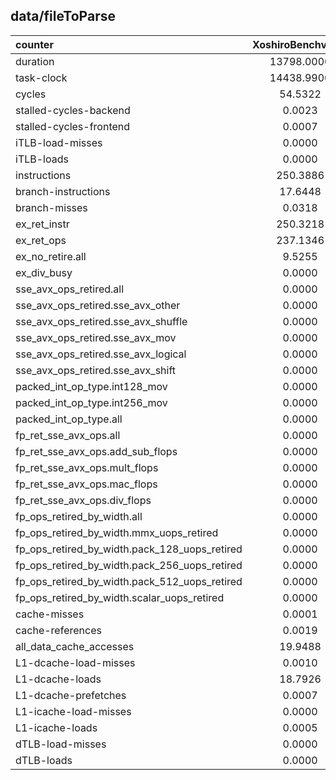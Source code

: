 

## data/fileToParse
| counter | XoshiroBenchv1w1 | XoshiroBenchv1w128 | XoshiroBenchv2w128 | XoshiroBenchv3w256 | XoshiroBenchv4w1 | XoshiroBenchv4w128 | XoshiroBenchv4w256 | XoshiroBenchv4w512 | XoshiroBenchv4w512SoA |
| :---- |  :----: | :----: | :----: | :----: | :----: | :----: | :----: | :----: | :----: |
| duration | 13798.0000 |  12092.0000 |  12114.0000 |  6385.0000 |  13834.0000 |  10028.0000 |  5131.0000 |  4324.0000 |  4547.0000 | 
| task-clock | 14438.9900 |  12731.5800 |  12754.2100 |  7025.6300 |  14474.4700 |  10668.4600 |  5771.2600 |  4965.5100 |  5187.3000 | 
| cycles | 54.5322 |  48.0783 |  48.1771 |  26.5410 |  54.6727 |  40.2771 |  21.8053 |  18.7482 |  19.5961 | 
| stalled-cycles-backend | 0.0023 |  0.0020 |  0.0020 |  0.0013 |  0.0022 |  0.0018 |  0.0009 |  0.0008 |  0.0009 | 
| stalled-cycles-frontend | 0.0007 |  0.0005 |  0.0005 |  0.0002 |  0.0005 |  0.0005 |  0.0003 |  0.0002 |  0.0002 | 
| iTLB-load-misses | 0.0000 |  0.0000 |  0.0000 |  0.0000 |  0.0000 |  0.0000 |  0.0000 |  0.0000 |  0.0000 | 
| iTLB-loads | 0.0000 |  0.0000 |  0.0000 |  0.0000 |  0.0000 |  0.0000 |  0.0000 |  0.0000 |  0.0000 | 
| instructions | 250.3886 |  184.9281 |  184.9955 |  78.7205 |  250.2758 |  119.7256 |  62.4678 |  34.2182 |  60.6637 | 
| branch-instructions | 17.6448 |  9.4937 |  9.4922 |  5.3921 |  17.6457 |  9.4790 |  5.3810 |  3.3587 |  3.3624 | 
| branch-misses | 0.0318 |  0.0001 |  0.0001 |  0.0000 |  0.0318 |  0.0000 |  0.0045 |  0.0000 |  0.0000 | 
| ex_ret_instr | 250.3218 |  184.9769 |  184.8477 |  78.7804 |  250.3380 |  119.7812 |  62.4743 |  34.2145 |  60.6174 | 
| ex_ret_ops | 237.1346 |  179.9323 |  179.8879 |  77.8429 |  237.1025 |  114.7458 |  61.4747 |  37.3649 |  65.6746 | 
| ex_no_retire.all | 9.5255 |  3.7646 |  3.7666 |  3.7350 |  4.4711 |  10.1085 |  6.6117 |  9.1957 |  8.0290 | 
| ex_div_busy | 0.0000 |  0.0000 |  0.0000 |  0.0000 |  0.0000 |  0.0000 |  0.0000 |  0.0000 |  0.0000 | 
| sse_avx_ops_retired.all | 0.0000 |  154.7277 |  154.8263 |  60.9486 |  0.0000 |  89.5641 |  44.6078 |  24.5169 |  44.7621 | 
| sse_avx_ops_retired.sse_avx_other | 0.0000 |  40.9104 |  40.9290 |  4.3276 |  0.0000 |  8.3727 |  4.3097 |  4.4268 |  2.5440 | 
| sse_avx_ops_retired.sse_avx_shuffle | 0.0000 |  0.0000 |  0.0000 |  0.0000 |  0.0000 |  0.0000 |  0.0000 |  0.0000 |  2.0100 | 
| sse_avx_ops_retired.sse_avx_mov | 0.0000 |  0.0000 |  0.0000 |  0.0000 |  0.0000 |  0.0000 |  0.0000 |  0.0000 |  0.0000 | 
| sse_avx_ops_retired.sse_avx_logical | 0.0000 |  56.9334 |  56.9209 |  28.2858 |  0.0000 |  40.5846 |  20.1351 |  10.0480 |  20.1069 | 
| sse_avx_ops_retired.sse_avx_shift | 0.0000 |  40.6633 |  40.6377 |  20.2114 |  0.0000 |  24.3494 |  12.0704 |  6.0287 |  12.0641 | 
| packed_int_op_type.int128_mov | 0.0000 |  0.0000 |  0.0000 |  0.0000 |  0.0000 |  0.0000 |  0.0000 |  0.0000 |  0.0000 | 
| packed_int_op_type.int256_mov | 0.0000 |  0.0000 |  0.0000 |  0.0000 |  0.0000 |  0.0000 |  0.0000 |  0.0000 |  0.0000 | 
| packed_int_op_type.all | 0.0000 |  154.6995 |  154.6583 |  60.9464 |  0.0000 |  89.5081 |  44.5739 |  0.0314 |  44.7300 | 
| fp_ret_sse_avx_ops.all | 0.0000 |  0.0000 |  0.0000 |  0.0000 |  0.0000 |  0.0000 |  0.0000 |  0.0000 |  0.0000 | 
| fp_ret_sse_avx_ops.add_sub_flops | 0.0000 |  0.0000 |  0.0000 |  0.0000 |  0.0000 |  0.0000 |  0.0000 |  0.0000 |  0.0000 | 
| fp_ret_sse_avx_ops.mult_flops | 0.0000 |  0.0000 |  0.0000 |  0.0000 |  0.0000 |  0.0000 |  0.0000 |  0.0000 |  0.0000 | 
| fp_ret_sse_avx_ops.mac_flops | 0.0000 |  0.0000 |  0.0000 |  0.0000 |  0.0000 |  0.0000 |  0.0000 |  0.0000 |  0.0000 | 
| fp_ret_sse_avx_ops.div_flops | 0.0000 |  0.0000 |  0.0000 |  0.0000 |  0.0000 |  0.0000 |  0.0000 |  0.0000 |  0.0000 | 
| fp_ops_retired_by_width.all | 0.0000 |  154.6090 |  154.6389 |  60.8735 |  0.0000 |  89.6012 |  44.6068 |  24.5104 |  52.7986 | 
| fp_ops_retired_by_width.mmx_uops_retired | 0.0000 |  0.0000 |  0.0000 |  0.0000 |  0.0000 |  0.0000 |  0.0000 |  0.0000 |  0.0000 | 
| fp_ops_retired_by_width.pack_128_uops_retired | 0.0000 |  154.6147 |  154.6911 |  0.0316 |  0.0000 |  89.5783 |  0.0315 |  0.0314 |  0.0314 | 
| fp_ops_retired_by_width.pack_256_uops_retired | 0.0000 |  0.0000 |  0.0000 |  60.8408 |  0.0000 |  0.0000 |  44.5528 |  0.0000 |  52.7427 | 
| fp_ops_retired_by_width.pack_512_uops_retired | 0.0000 |  0.0000 |  0.0000 |  0.0000 |  0.0000 |  0.0000 |  0.0000 |  24.4627 |  0.0000 | 
| fp_ops_retired_by_width.scalar_uops_retired | 0.0000 |  0.0000 |  0.0000 |  0.0000 |  0.0000 |  0.0000 |  0.0000 |  0.0000 |  0.0000 | 
| cache-misses | 0.0001 |  0.0001 |  0.0001 |  0.0001 |  0.0001 |  0.0001 |  0.0000 |  0.0000 |  0.0000 | 
| cache-references | 0.0019 |  0.0011 |  0.0011 |  0.0007 |  0.0013 |  0.0009 |  0.0005 |  0.0004 |  0.0004 | 
| all_data_cache_accesses | 19.9488 |  11.5638 |  11.5650 |  7.4776 |  20.0545 |  11.5484 |  7.4610 |  7.5580 |  5.6520 | 
| L1-dcache-load-misses | 0.0010 |  0.0009 |  0.0009 |  0.0006 |  0.0010 |  0.0007 |  0.0004 |  0.0003 |  0.0002 | 
| L1-dcache-loads | 18.7926 |  10.5461 |  10.5457 |  6.4602 |  18.8338 |  10.5295 |  6.4521 |  6.6849 |  4.6489 | 
| L1-dcache-prefetches | 0.0007 |  0.0006 |  0.0007 |  0.0003 |  0.0007 |  0.0005 |  0.0003 |  0.0002 |  0.0001 | 
| L1-icache-load-misses | 0.0000 |  0.0000 |  0.0000 |  0.0000 |  0.0000 |  0.0000 |  0.0000 |  0.0000 |  0.0000 | 
| L1-icache-loads | 0.0005 |  0.0009 |  0.0010 |  0.0003 |  0.0007 |  0.0004 |  0.0002 |  0.0002 |  0.0003 | 
| dTLB-load-misses | 0.0000 |  0.0000 |  0.0000 |  0.0000 |  0.0000 |  0.0000 |  0.0000 |  0.0000 |  0.0000 | 
| dTLB-loads | 0.0000 |  0.0000 |  0.0000 |  0.0000 |  0.0000 |  0.0000 |  0.0000 |  0.0000 |  0.0000 | 
